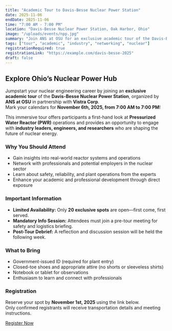 ```yaml
---
title: "Academic Tour to Davis-Besse Nuclear Power Station"
date: 2025-11-06
endDate: 2025-11-06
time: "7:00 AM - 7:00 PM"
location: "Davis-Besse Nuclear Power Station, Oak Harbor, Ohio"
image: "/uploads/events/npp.jpg"
summary: "Join ANS at OSU for an exclusive academic tour of the Davis-Besse Nuclear Power Station in partnership with Vistra Corp. Explore reactor technology and meet professionals shaping the future of nuclear energy."
tags: ["tour", "academic", "industry", "networking", "nuclear"]
registrationRequired: true
registrationLink: "https://example.com/davis-besse-2025"
draft: false
---
```


## Explore Ohio’s Nuclear Power Hub

Jumpstart your nuclear engineering career by joining an **exclusive academic tour** of the **Davis-Besse Nuclear Power Station**, organized by **ANS at OSU** in partnership with **Vistra Corp**.  
Mark your calendars for **November 6th, 2025, from 7:00 AM to 7:00 PM**!

This immersive tour offers participants a first-hand look at **Pressurized Water Reactor (PWR)** operations and provides an opportunity to engage with **industry leaders, engineers, and researchers** who are shaping the future of nuclear energy.

### Why You Should Attend

- Gain insights into real-world reactor systems and operations  
- Network with professionals and potential employers in the nuclear sector  
- Learn about safety, reliability, and plant operations from the experts  
- Enhance your academic and professional development through direct exposure  

### Important Information

- **Limited Availability:** Only **20 exclusive spots** are open—first come, first served.  
- **Mandatory Info Session:** Attendees must join a pre-tour meeting for safety and logistics briefing.  
- **Post-Tour Debrief:** A reflection and discussion session will be held the following week.  

### What to Bring

- Government-issued ID (required for plant entry)  
- Closed-toe shoes and appropriate attire (no shorts or sleeveless shirts)  
- Notebook or tablet for observations  
- Enthusiasm to learn and connect with professionals  

### Registration

Reserve your spot by **November 1st, 2025** using the link below.  
Only confirmed registrants will receive transportation details and meeting instructions.

[Register Now](https://example.com/davis-besse-2025)
